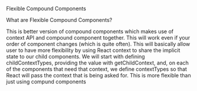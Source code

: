Flexible Compound Components

What are Flexible Compound Components?

This is better version of compound components which makes use of context API and compound component together. This will work even if your order of component changes (which is quite often). This will basically allow user to have more flexibility by using React context to share the implicit state to our child components. We will start with defining childContextTypes, providing the value with getChildContext, and, on each of the components that need that context, we define contextTypes so that React will pass the context that is being asked for. This is more flexible than just using compund components
